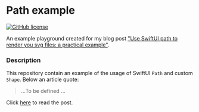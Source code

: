 # Path example

[![GitHub license](https://img.shields.io/badge/license-MIT-blue.svg)](https://raw.githubusercontent.com/chicio/Custom-Jackson-Module/main/LICENSE.md)

An example playground created for my blog post ["Use SwiftUI path to render you svg files: a practical example"](https://www.fabrizioduroni.it/XXX/).

### Description

This repository contain an example of the usage of SwiftUI `Path` and custom `Shape`. Below an article quote:

> ...To be defined ...

Click [here](https://www.fabrizioduroni.it/2022/XXXX/) to read the post.